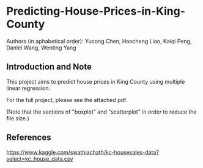# Predicting-House-Prices-in-King-County
Authors (in aphabetical order): Yucong Chen, Haocheng Liao, Kaiqi Peng, Danlei Wang, Wenting Yang

## Introduction and Note
This project aims to predict house prices in King County using multiple linear regression.

For the full project, please see the attached pdf.

(Note that the sections of "boxplot" and "scatterplot" in order to reduce the file size.)

## References
https://www.kaggle.com/swathiachath/kc-housesales-data?select=kc_house_data.csv
